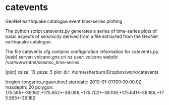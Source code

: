# catevents
GeoNet earthquake catalogue event time-series plotting

The python script catevents.py generates a series of time-series plots of basic aspects of seismicity derived from a file extracted from the GeoNet earthquake catalogue.

The file catevents.cfg contains configuration information for catevents.py.
[web]
server: volcano.gns.cri.nz
user: volcano
webdir: /var/www/html/seismic_time-series

[plot]
xsize: 15
ysize: 5
plot_dir: /home/sherburn/Dropbox/work/catevents

[region-tongariro_ngauruhoe]
startdate: 2010-01-01T00:00:00.0Z
maxdepth: 20
polygon: 175.595+-39.162,+175.652+-39.089,+175.702+-39.109,+175.641+-39.186,+175.595+-39.162
